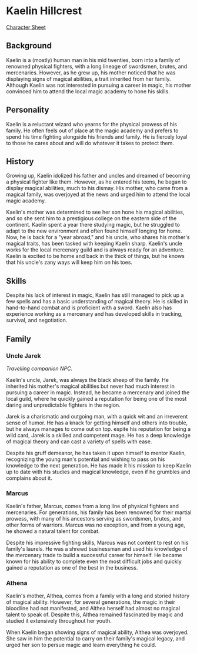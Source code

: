 # Kaelin Hillcrest

[Character Sheet](https://github.com/Bonney/SavageWorlds2023/blob/main/Sheet.md)

## Background

Kaelin is a (mostly) human man in his mid twenties, born into a family of renowned physical fighters, with a long lineage of swordsmen, brutes, and mercenaries. However, as he grew up, his mother noticed that he was displaying signs of magical abilities, a trait inherited from her family. Although Kaelin was not interested in pursuing a career in magic, his mother convinced him to attend the local magic academy to hone his skills.

## Personality

Kaelin is a reluctant wizard who yearns for the physical prowess of his family. He often feels out of place at the magic academy and prefers to spend his time fighting alongside his friends and family. He is fiercely loyal to those he cares about and will do whatever it takes to protect them.

## History

Growing up, Kaelin idolized his father and uncles and dreamed of becoming a physical fighter like them. However, as he entered his teens, he began to display magical abilities, much to his dismay. His mother, who came from a magical family, was overjoyed at the news and urged him to attend the local magic academy.

Kaelin's mother was determined to see her son hone his magical abilities, and so she sent him to a prestigious college on the eastern side of the continent. Kaelin spent a year there studying magic, but he struggled to adapt to the new environment and often found himself longing for home. Now, he is back for a "year abroad," and his uncle, who shares his mother's magical traits, has been tasked with keeping Kaelin sharp. Kaelin's uncle works for the local mercenary guild and is always ready for an adventure. Kaelin is excited to be home and back in the thick of things, but he knows that his uncle's zany ways will keep him on his toes.

## Skills

Despite his lack of interest in magic, Kaelin has still managed to pick up a few spells and has a basic understanding of magical theory. He is skilled in hand-to-hand combat and is proficient with a sword. Kaelin also has experience working as a mercenary and has developed skills in tracking, survival, and negotiation.

## Family

###  Uncle Jarek

*Travelling companion NPC.*

Kaelin's uncle, Jarek, was always the black sheep of the family. He inherited his mother's magical abilities but never had much interest in pursuing a career in magic. Instead, he became a mercenary and joined the local guild, where he quickly gained a reputation for being one of the most daring and unpredictable fighters in the region.

Jarek is a charismatic and outgoing man, with a quick wit and an irreverent sense of humor. He has a knack for getting himself and others into trouble, but he always manages to come out on top. espite his reputation for being a wild card, Jarek is a skilled and competent mage. He has a deep knowledge of magical theory and can cast a variety of spells with ease.

Despite his gruff demeanor, he has taken it upon himself to mentor Kaelin, recognizing the young man's potential and wishing to pass on his knowledge to the next generation. He has made it his mission to keep Kaelin up to date with his studies and magical knowledge, even if he grumbles and complains about it.

### Marcus

Kaelin's father, Marcus, comes from a long line of physical fighters and mercenaries. For generations, his family has been renowned for their martial prowess, with many of his ancestors serving as swordsmen, brutes, and other forms of warriors. Marcus was no exception, and from a young age, he showed a natural talent for combat.

Despite his impressive fighting skills, Marcus was not content to rest on his family's laurels. He was a shrewd businessman and used his knowledge of the mercenary trade to build a successful career for himself. He became known for his ability to complete even the most difficult jobs and quickly gained a reputation as one of the best in the business.

### Athena

Kaelin's mother, Althea, comes from a family with a long and storied history of magical ability. However, for several generations, the magic in their bloodline had not manifested, and Althea herself had almost no magical talent to speak of. Despite this, Althea remained fascinated by magic and studied it extensively throughout her youth.

When Kaelin began showing signs of magical ability, Althea was overjoyed. She saw in him the potential to carry on their family's magical legacy, and urged her son to persue magic and learn everything he could.
